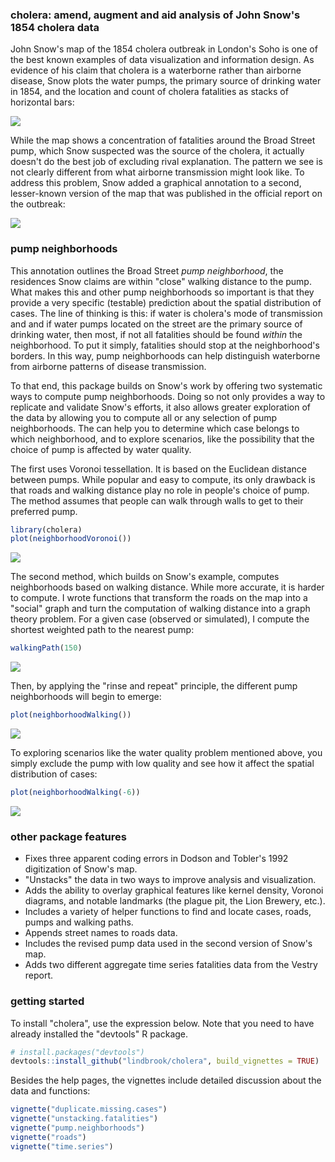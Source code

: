 
<!-- README.md is generated from README.Rmd. Please edit that file -->
### cholera: amend, augment and aid analysis of John Snow's 1854 cholera data

John Snow's map of the 1854 cholera outbreak in London's Soho is one of the best known examples of data visualization and information design. As evidence of his claim that cholera is a waterborne rather than airborne disease, Snow plots the water pumps, the primary source of drinking water in 1854, and the location and count of cholera fatalities as stacks of horizontal bars:

![](vignettes/msu-snows-mapB.jpg)

While the map shows a concentration of fatalities around the Broad Street pump, which Snow suspected was the source of the cholera, it actually doesn't do the best job of excluding rival explanation. The pattern we see is not clearly different from what airborne transmission might look like. To address this problem, Snow added a graphical annotation to a second, lesser-known version of the map that was published in the official report on the outbreak:

![](vignettes/fig12-6.png)

### pump neighborhoods

This annotation outlines the Broad Street *pump neighborhood*, the residences Snow claims are within "close" walking distance to the pump. What makes this and other pump neighborhoods so important is that they provide a very specific (testable) prediction about the spatial distribution of cases. The line of thinking is this: if water is cholera's mode of transmission and and if water pumps located on the street are the primary source of drinking water, then most, if not all fatalities should be found *within* the neighborhood. To put it simply, fatalities should stop at the neighborhood's borders. In this way, pump neighborhoods can help distinguish waterborne from airborne patterns of disease transmission.

To that end, this package builds on Snow's work by offering two systematic ways to compute pump neighborhoods. Doing so not only provides a way to replicate and validate Snow's efforts, it also allows greater exploration of the data by allowing you to compute all or any selection of pump neighborhoods. The can help you to determine which case belongs to which neighborhood, and to explore scenarios, like the possibility that the choice of pump is affected by water quality.

The first uses Voronoi tessellation. It is based on the Euclidean distance between pumps. While popular and easy to compute, its only drawback is that roads and walking distance play no role in people's choice of pump. The method assumes that people can walk through walls to get to their preferred pump.

``` r
library(cholera)
plot(neighborhoodVoronoi())
```

![](README-voronoi-1.png)

The second method, which builds on Snow's example, computes neighborhoods based on walking distance. While more accurate, it is harder to compute. I wrote functions that transform the roads on the map into a "social" graph and turn the computation of walking distance into a graph theory problem. For a given case (observed or simulated), I compute the shortest weighted path to the nearest pump:

``` r
walkingPath(150)
```

![](README-path-1.png)

Then, by applying the "rinse and repeat" principle, the different pump neighborhoods will begin to emerge:

``` r
plot(neighborhoodWalking())
```

![](README-walk-1.png)

To exploring scenarios like the water quality problem mentioned above, you simply exclude the pump with low quality and see how it affect the spatial distribution of cases:

``` r
plot(neighborhoodWalking(-6))
```

![](README-walk6-1.png)

### other package features

-   Fixes three apparent coding errors in Dodson and Tobler's 1992 digitization of Snow's map.
-   "Unstacks" the data in two ways to improve analysis and visualization.
-   Adds the ability to overlay graphical features like kernel density, Voronoi diagrams, and notable landmarks (the plague pit, the Lion Brewery, etc.).
-   Includes a variety of helper functions to find and locate cases, roads, pumps and walking paths.
-   Appends street names to roads data.
-   Includes the revised pump data used in the second version of Snow's map.
-   Adds two different aggregate time series fatalities data from the Vestry report.

### getting started

To install "cholera", use the expression below. Note that you need to have already installed the "devtools" R package.

``` r
# install.packages("devtools")
devtools::install_github("lindbrook/cholera", build_vignettes = TRUE)
```

Besides the help pages, the vignettes include detailed discussion about the data and functions:

``` r
vignette("duplicate.missing.cases")
vignette("unstacking.fatalities")
vignette("pump.neighborhoods")
vignette("roads")
vignette("time.series")
```
